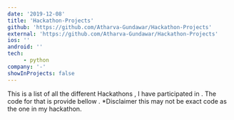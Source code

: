 ```yaml
---
date: '2019-12-08'
title: 'Hackathon-Projects'
github: 'https://github.com/Atharva-Gundawar/Hackathon-Projects'
external: 'https://github.com/Atharva-Gundawar/Hackathon-Projects'
ios: ''
android: ''
tech: 
     - python
company: '-'
showInProjects: false
---
```


This is a list of all the different Hackathons , I have participated in  . The code for that is provide bellow . *Disclaimer this may not be exact code as the one in my hackathon.
